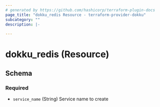 ```yaml
---
# generated by https://github.com/hashicorp/terraform-plugin-docs
page_title: "dokku_redis Resource - terraform-provider-dokku"
subcategory: ""
description: |-
  
---
```


# dokku_redis (Resource)





<!-- schema generated by tfplugindocs -->
## Schema

### Required

- `service_name` (String) Service name to create


